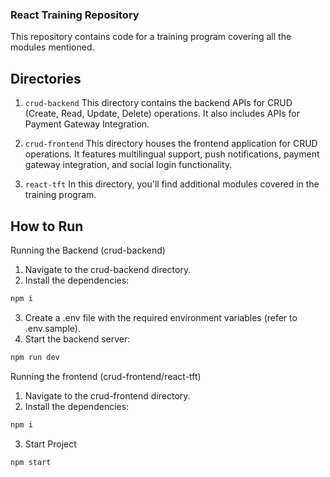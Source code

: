 ### React Training Repository
This repository contains code for a training program covering all the modules mentioned.

## Directories
1. `crud-backend`
This directory contains the backend APIs for CRUD (Create, Read, Update, Delete) operations. It also includes APIs for Payment Gateway Integration.

2. `crud-frontend` 
This directory houses the frontend application for CRUD operations. It features multilingual support, push notifications, payment gateway integration, and social login functionality.

3. `react-tft`
In this directory, you'll find additional modules covered in the training program.

## How to Run

Running the Backend (crud-backend)
1. Navigate to the crud-backend directory.
2. Install the dependencies:
```bash
npm i
```
3. Create a .env file with the required environment variables (refer to .env.sample).
4. Start the backend server:
```bash
npm run dev
```

Running the frontend (crud-frontend/react-tft)
1. Navigate to the crud-frontend directory.
2. Install the dependencies:
```bash
npm i
```
3. Start Project
```bash
npm start